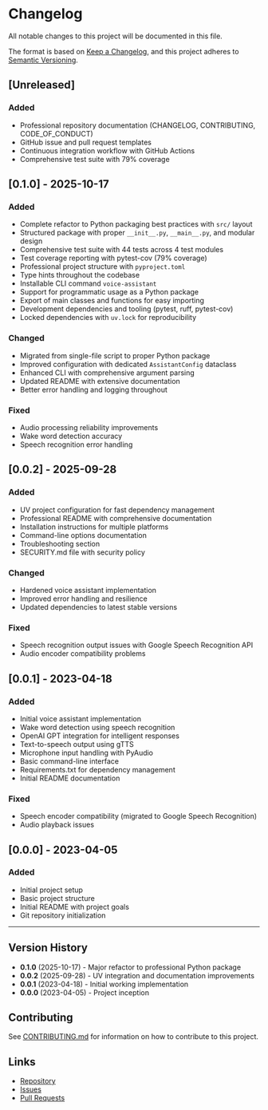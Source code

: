 # Changelog

All notable changes to this project will be documented in this file.

The format is based on [Keep a Changelog](https://keepachangelog.com/en/1.0.0/),
and this project adheres to [Semantic Versioning](https://semver.org/spec/v2.0.0.html).

## [Unreleased]

### Added

- Professional repository documentation (CHANGELOG, CONTRIBUTING, CODE_OF_CONDUCT)
- GitHub issue and pull request templates
- Continuous integration workflow with GitHub Actions
- Comprehensive test suite with 79% coverage

## [0.1.0] - 2025-10-17

### Added

- Complete refactor to Python packaging best practices with `src/` layout
- Structured package with proper `__init__.py`, `__main__.py`, and modular design
- Comprehensive test suite with 44 tests across 4 test modules
- Test coverage reporting with pytest-cov (79% coverage)
- Professional project structure with `pyproject.toml`
- Type hints throughout the codebase
- Installable CLI command `voice-assistant`
- Support for programmatic usage as a Python package
- Export of main classes and functions for easy importing
- Development dependencies and tooling (pytest, ruff, pytest-cov)
- Locked dependencies with `uv.lock` for reproducibility

### Changed

- Migrated from single-file script to proper Python package
- Improved configuration with dedicated `AssistantConfig` dataclass
- Enhanced CLI with comprehensive argument parsing
- Updated README with extensive documentation
- Better error handling and logging throughout

### Fixed

- Audio processing reliability improvements
- Wake word detection accuracy
- Speech recognition error handling

## [0.0.2] - 2025-09-28

### Added

- UV project configuration for fast dependency management
- Professional README with comprehensive documentation
- Installation instructions for multiple platforms
- Command-line options documentation
- Troubleshooting section
- SECURITY.md file with security policy

### Changed

- Hardened voice assistant implementation
- Improved error handling and resilience
- Updated dependencies to latest stable versions

### Fixed

- Speech recognition output issues with Google Speech Recognition API
- Audio encoder compatibility problems

## [0.0.1] - 2023-04-18

### Added

- Initial voice assistant implementation
- Wake word detection using speech recognition
- OpenAI GPT integration for intelligent responses
- Text-to-speech output using gTTS
- Microphone input handling with PyAudio
- Basic command-line interface
- Requirements.txt for dependency management
- Initial README documentation

### Fixed

- Speech encoder compatibility (migrated to Google Speech Recognition)
- Audio playback issues

## [0.0.0] - 2023-04-05

### Added

- Initial project setup
- Basic project structure
- Initial README with project goals
- Git repository initialization

---

## Version History

- **0.1.0** (2025-10-17) - Major refactor to professional Python package
- **0.0.2** (2025-09-28) - UV integration and documentation improvements
- **0.0.1** (2023-04-18) - Initial working implementation
- **0.0.0** (2023-04-05) - Project inception

## Contributing

See [CONTRIBUTING.md](CONTRIBUTING.md) for information on how to contribute to this project.

## Links

- [Repository](https://github.com/yourusername/voice-assistant-demo)
- [Issues](https://github.com/yourusername/voice-assistant-demo/issues)
- [Pull Requests](https://github.com/yourusername/voice-assistant-demo/pulls)
